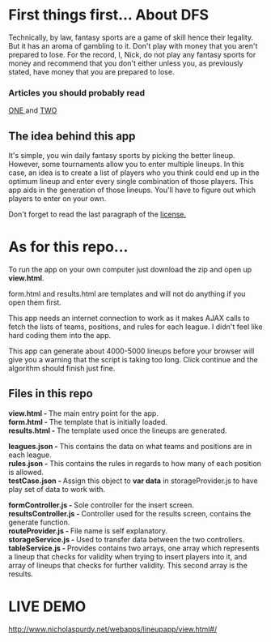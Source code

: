# First things first... About DFS

Technically, by law, fantasy sports are a game of skill hence their legality.
But it has an aroma of gambling to it. Don't play with money that you aren't
prepared to lose. For the record, I, Nick, do not play any fantasy sports for
money and recommend that you don't either unless you, as previously stated, have
money that you are prepared to lose.

### Articles you should probably read
<a href="http://www.bloomberg.com/news/articles/2015-09-10/you-aren-t-good-enough-to-win-money-playing-daily-fantasy-football">
ONE
</a> and
<a href="http://www.nytimes.com/2015/10/06/sports/fanduel-draftkings-fantasy-employees-bet-rivals.html?_r=0">
TWO
</a>

## The idea behind this app

It's simple, you win daily fantasy sports by picking the better lineup. However,
some tournaments allow you to enter multiple lineups. In this case, an idea is
to create a list of players who you think could end up in the optimum lineup and
enter every single combination of those players. This app aids in the generation
of those lineups. You'll have to figure out which players to enter on your own.

Don't forget to read the last paragraph of the <a href="https://github.com/NicholasPurdy/FanDuel-Lineup-Generator/blob/master/LICENSE.md">license.</a>

# As for this repo...

To run the app on your own computer just download the zip and open up <b>view.html</b>.

form.html and results.html are templates and will not do anything if you open them first.

This app needs an internet connection to work as it makes AJAX calls to fetch the lists of
teams, positions, and rules for each league. I didn't feel like hard coding them into the 
app.

This app can generate about 4000-5000 lineups before your browser will give you a warning
that the script is taking too long. Click continue and the algorithm should finish just fine.

## Files in this repo

<b>view.html - </b>The main entry point for the app.<br>
<b>form.html - </b>The template that is initially loaded.<br>
<b>results.html - </b>The template used once the lineups are generated.<br>

<b>leagues.json - </b>This contains the data on what teams and positions are in each league.<br>
<b>rules.json - </b>This contains the rules in regards to how many of each position is allowed.<br>
<b>testCase.json - </b>Assign this object to <b>var data</b> in storageProvider.js to have play set of data to work with.<br>

<b>formController.js - </b>Sole controller for the insert screen.<br>
<b>resultsController.js - </b>Controller used for the results screen, contains the generate function.<br>
<b>routeProvider.js - </b>File name is self explanatory.<br>
<b>storageService.js - </b>Used to transfer data between the two controllers.<br>
<b>tableService.js - </b>Provides contains two arrays, one array which represents a lineup 
that checks for validity when trying to insert players into it, and array of lineups that
checks for further validity. This second array is the results.<br>


# LIVE DEMO

<a href="http://www.nicholaspurdy.net/webapps/lineupapp/view.html#/">http://www.nicholaspurdy.net/webapps/lineupapp/view.html#/</a>
